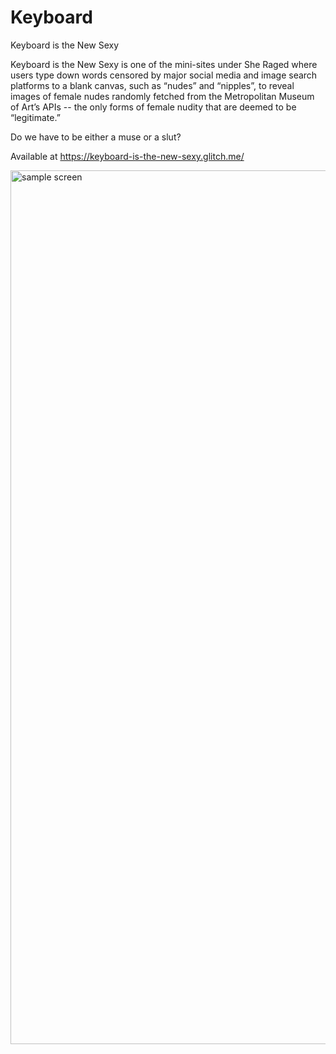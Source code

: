 # Keyboard
Keyboard is the New Sexy 

Keyboard is the New Sexy is one of the mini-sites under She Raged where users type down words censored by major social media and image search platforms to a blank canvas, such as “nudes” and “nipples”, to reveal images of female nudes randomly fetched from the Metropolitan Museum of Art’s APIs -- the only forms of female nudity that are deemed to be “legitimate.” 

Do we have to be either a muse or a slut? 

Available at https://keyboard-is-the-new-sexy.glitch.me/

<img width="1398" alt="sample screen" src="https://github.com/AllyYL/Keyboard/assets/88838342/991281c8-8a7b-4399-a027-618a921fd6e4">
